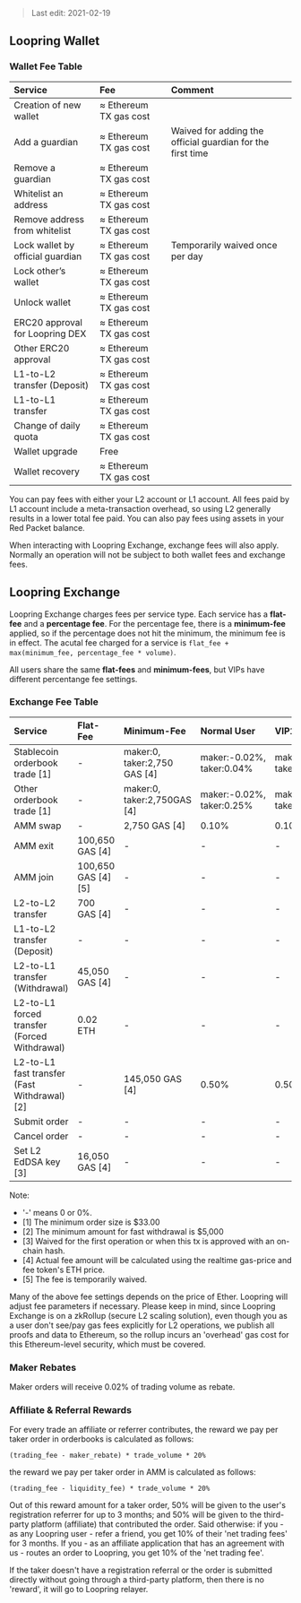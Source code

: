 > Last edit: 2021-02-19

## Loopring Wallet

### Wallet Fee Table
Service | Fee | Comment
:--- | :--- | :--- |
Creation of new wallet | ≈ Ethereum TX gas cost |  
Add a guardian | ≈ Ethereum TX gas cost | Waived for adding the official guardian for the first time
Remove a guardian | ≈ Ethereum TX gas cost |  
Whitelist an address | ≈ Ethereum TX gas cost |  
Remove address from whitelist | ≈ Ethereum TX gas cost |  
Lock wallet by official guardian | ≈ Ethereum TX gas cost | Temporarily waived once per day
Lock other’s wallet | ≈ Ethereum TX gas cost |  
Unlock wallet | ≈ Ethereum TX gas cost|  
ERC20 approval for Loopring DEX | ≈ Ethereum TX gas cost|  
Other ERC20 approval | ≈ Ethereum TX gas cost |  
L1-to-L2 transfer (Deposit) | ≈ Ethereum TX gas cost |  
L1-to-L1 transfer | ≈ Ethereum TX gas cost |  
Change of daily quota | ≈ Ethereum TX gas cost |
Wallet upgrade | Free |  
Wallet recovery | ≈ Ethereum TX gas cost |

You can pay fees with either your L2 account or L1 account. All fees paid by L1 account include a meta-transaction overhead, so using L2 generally results in a lower total fee paid. You can also pay fees using assets in your Red Packet balance.

When interacting with Loopring Exchange, exchange fees will also apply. Normally an operation will not be subject to both wallet fees and exchange fees.

## Loopring Exchange

Loopring Exchange charges fees per service type. Each service has a **flat-fee** and a **percentage fee**. For the percentage fee, there is a **minimum-fee** applied, so if the percentage does not hit the minimum, the minimum fee is in effect.
The acutal fee charged for a service is `flat_fee + max(minimum_fee, percentage_fee * volume)`.

All users share the same **flat-fees** and **minimum-fees**, but VIPs have different percentange fee settings.

### Exchange Fee Table
Service | Flat-Fee | Minimum-Fee | Normal User | VIP1 | VIP2 | VIP3 | VIP4
:--- | :--- | :--- | :--- | :--- | :--- | :--- | :---
Stablecoin orderbook trade [1]| - | maker:0, taker:2,750 GAS [4] | maker:-0.02%, taker:0.04% | maker:-0.02%, taker:0.04% | maker:-0.02%, taker:0.04% | maker:-0.02%, taker:0.04% | maker:-0.02%, taker:0.04%
Other orderbook trade [1]| - | maker:0, taker:2,750GAS [4] | maker:-0.02%, taker:0.25% | maker:-0.02%, taker:0.20% | maker:-0.02%, taker:0.15% | maker:-0.02%, taker:0.10% | maker:-0.02%, taker:0.06%
AMM swap | - | 2,750 GAS [4] | 0.10% | 0.10% | 0.10% | 0.10% | 0.06%
AMM exit | 100,650 GAS [4] | - | - | - | - | - | -
AMM join | 100,650 GAS [4][5] | - | - | - | - | - | -
L2-to-L2 transfer | 700 GAS [4] | - | - | - | - | - | -
L1-to-L2 transfer (Deposit) | - | - | - | - | - | - | -
L2-to-L1 transfer (Withdrawal) | 45,050 GAS [4] | - | - | - | - | - | -
L2-to-L1 forced transfer (Forced Withdrawal) | 0.02 ETH | - | - | - | - | - | -
L2-to-L1 fast transfer (Fast Withdrawal) [2] | - | 145,050 GAS [4] | 0.50% | 0.50% | 0.50% | 0.50% | 0.50%
Submit order | - | - | - | - | - | - | -
Cancel order | - | - | - | - | - | - | -
Set L2 EdDSA key [3] | 16,050 GAS [4] | - | - | - | - | - | -

Note:

-  '-' means 0 or 0%.
- [1] The minimum order size is $33.00
- [2] The minimum amount for fast withdrawal is $5,000
- [3] Waived for the first operation or when this tx is approved with an on-chain hash.
- [4] Actual fee amount will be calculated using the realtime gas-price and fee token's ETH price.
- [5] The fee is temporarily waived.

Many of the above fee settings depends on the price of Ether. Loopring will adjust fee parameters if necessary.
Please keep in mind, since Loopring Exchange is on a zkRollup (secure L2 scaling solution), even though you as a user don't see/pay gas fees explicitly for L2 operations, we publish all proofs and data to Ethereum, so the rollup incurs an 'overhead' gas cost for this Ethereum-level security, which must be covered.

### Maker Rebates

Maker orders will receive 0.02% of trading volume as rebate.

### Affiliate & Referral Rewards

For every trade an affiliate or referrer contributes, the reward we pay per taker order in orderbooks is calculated as follows:

`
(trading_fee - maker_rebate) * trade_volume * 20%
`

the reward we pay per taker order in AMM is calculated as follows:

`
(trading_fee - liquidity_fee) * trade_volume * 20%
`

Out of this reward amount for a taker order, 50% will be given to the user's registration referrer for up to 3 months; and 50% will be given to the third-party platform (affiliate) that contributed the order. Said otherwise: if you - as any Loopring user - refer a friend, you get 10% of their 'net trading fees' for 3 months. If you - as an affiliate application that has an agreement with us - routes an order to Loopring, you get 10% of the 'net trading fee'.
 
If the taker doesn't have a registration referral or the order is submitted directly without going through a third-party platform, then there is no 'reward', it will go to Loopring relayer.

